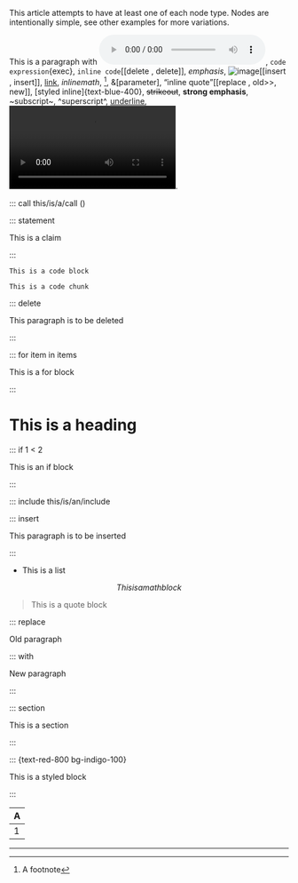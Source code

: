 This article attempts to have at least one of each node type. Nodes are intentionally simple, see other examples for more variations.

This is a paragraph with ![audio](https://example.org/cat.mp3), `code expression`{exec}, `inline code`[[delete , delete]], _emphasis_, ![image](https://example.org/cat.jpg)[[insert , insert]], [link](https://example.org), $inline math$, [^1], &[parameter], <q>inline quote</q>[[replace , old>>, new]], [styled inline]{text-blue-400}, ~~strikeout~~, **strong emphasis**, ~subscript~, ^superscript^, <u>underline</u>, ![video](https://example.org/cat.mp4).

::: call this/is/a/call ()

::: statement

This is a claim

:::

```
This is a code block
```

```exec
This is a code chunk
```

::: delete

This paragraph is to be deleted

:::

::: for item in items

This is a for block

:::

# This is a heading

::: if 1 < 2

This is an if block

:::

::: include this/is/an/include

::: insert

This paragraph is to be inserted

:::

- This is a list

$$
This is a math block
$$

> This is a quote block

::: replace

Old paragraph

::: with

New paragraph

:::

::: section

This is a section

:::

::: {text-red-800 bg-indigo-100}

This is a styled block

:::

| A   |
| --- |
| 1   |

***

[^1]: A footnote
